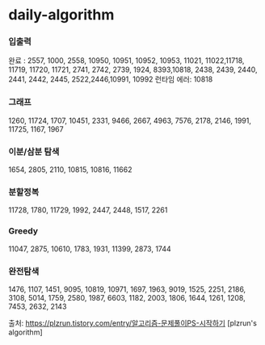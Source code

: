 # daily-algorithm

### 입출력

완료 : 2557, 1000, 2558, 10950, 10951, 10952, 10953, 11021, 11022,11718, 11719, 11720, 11721, 2741, 2742, 2739, 1924, 8393,10818, 2438, 2439, 2440, 2441, 2442, 2445, 2522,2446,10991, 10992
런타임 에러: 10818

### 그래프

1260, 11724, 1707, 10451, 2331, 9466, 2667, 4963, 7576, 2178, 2146, 1991, 11725, 1167, 1967

### 이분/삼분 탐색

1654, 2805, 2110, 10815, 10816, 11662

### 분할정복

11728, 1780, 11729, 1992, 2447, 2448, 1517, 2261

### Greedy

11047, 2875, 10610, 1783, 1931, 11399, 2873, 1744

### 완전탐색

1476, 1107, 1451, 9095, 10819, 10971, 1697, 1963, 9019, 1525, 2251, 2186, 3108, 5014, 1759, 2580, 1987, 6603, 1182, 2003, 1806, 1644, 1261, 1208, 7453, 2632, 2143

출처: https://plzrun.tistory.com/entry/알고리즘-문제풀이PS-시작하기 [plzrun's algorithm]
